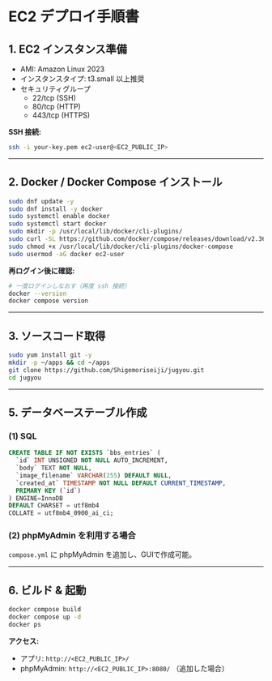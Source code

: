 # EC2 デプロイ手順書

## 1. EC2 インスタンス準備
- AMI: Amazon Linux 2023  
- インスタンスタイプ: t3.small 以上推奨  
- セキュリティグループ  
  - 22/tcp (SSH)  
  - 80/tcp (HTTP)  
  - 443/tcp (HTTPS)  

**SSH 接続:**
```bash
ssh -i your-key.pem ec2-user@<EC2_PUBLIC_IP>
```

---

## 2. Docker / Docker Compose インストール
```bash
sudo dnf update -y
sudo dnf install -y docker
sudo systemctl enable docker
sudo systemctl start docker
sudo mkdir -p /usr/local/lib/docker/cli-plugins/
sudo curl -SL https://github.com/docker/compose/releases/download/v2.36.0/docker-compose-linux-x86_64 -o /usr/local/lib/docker/cli-plugins/docker-compose
sudo chmod +x /usr/local/lib/docker/cli-plugins/docker-compose
sudo usermod -aG docker ec2-user
```

**再ログイン後に確認:**
```bash
# 一度ログインしなおす（再度 ssh 接続）
docker --version
docker compose version
```

---

## 3. ソースコード取得
```bash
sudo yum install git -y
mkdir -p ~/apps && cd ~/apps
git clone https://github.com/Shigemoriseiji/jugyou.git
cd jugyou
```

---

## 5. データベーステーブル作成

### (1) SQL
```sql
CREATE TABLE IF NOT EXISTS `bbs_entries` (
  `id` INT UNSIGNED NOT NULL AUTO_INCREMENT,
  `body` TEXT NOT NULL,
  `image_filename` VARCHAR(255) DEFAULT NULL,
  `created_at` TIMESTAMP NOT NULL DEFAULT CURRENT_TIMESTAMP,
  PRIMARY KEY (`id`)
) ENGINE=InnoDB
DEFAULT CHARSET = utf8mb4
COLLATE = utf8mb4_0900_ai_ci;
```

### (2) phpMyAdmin を利用する場合
`compose.yml` に phpMyAdmin を追加し、GUIで作成可能。

---

## 6. ビルド & 起動
```bash
docker compose build
docker compose up -d
docker ps
```

**アクセス:**
- アプリ: `http://<EC2_PUBLIC_IP>/`  
- phpMyAdmin: `http://<EC2_PUBLIC_IP>:8080/` （追加した場合）

